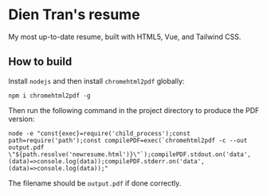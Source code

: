 # Dien Tran's resume

My most up-to-date resume, built with HTML5, Vue, and Tailwind CSS.

## How to build

Install `nodejs` and then install `chromehtml2pdf` globally:

    npm i chromehtml2pdf -g

Then run the following command in the project directory to produce the PDF version:

    node -e "const{exec}=require('child_process');const path=require('path');const compilePDF=exec(`chromehtml2pdf -c --out output.pdf \"${path.resolve('newresume.html')}\"`);compilePDF.stdout.on('data', (data)=>console.log(data));compilePDF.stderr.on('data', (data)=>console.log(data));"

The filename should be `output.pdf` if done correctly.
